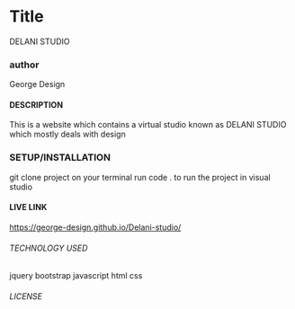 # Title
DELANI STUDIO
### author
George Design
#### DESCRIPTION
This is a website which contains a virtual studio known as DELANI STUDIO which mostly deals with design
### SETUP/INSTALLATION
git clone project
on your terminal run code . to run the project in visual studio
#### LIVE LINK
https://george-design.github.io/Delani-studio/

###### TECHNOLOGY USED 
jquery
bootstrap
javascript
html
css
###### LICENSE

